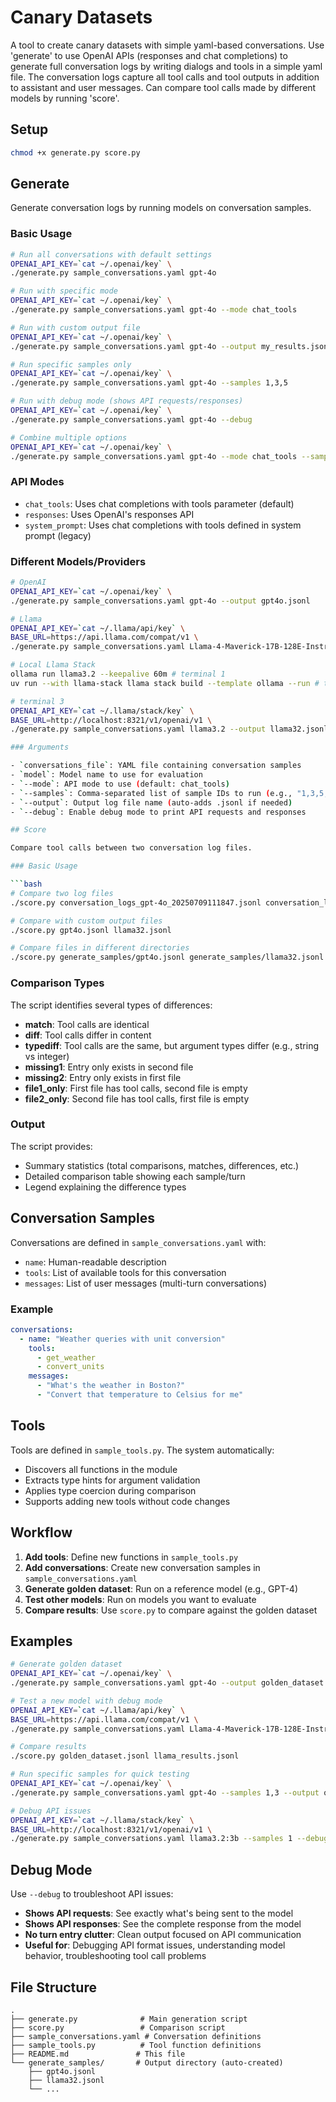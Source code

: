 # Canary Datasets

A tool to create canary datasets with simple yaml-based conversations. Use 'generate' to use OpenAI APIs (responses and chat completions) to generate full conversation logs by writing dialogs and tools in a simple yaml file. The conversation logs capture all tool calls and tool outputs in addition to assistant and user messages. Can compare tool calls made by different models by running 'score'.

## Setup

```bash
chmod +x generate.py score.py
```

## Generate

Generate conversation logs by running models on conversation samples.

### Basic Usage

```bash
# Run all conversations with default settings
OPENAI_API_KEY=`cat ~/.openai/key` \
./generate.py sample_conversations.yaml gpt-4o

# Run with specific mode
OPENAI_API_KEY=`cat ~/.openai/key` \
./generate.py sample_conversations.yaml gpt-4o --mode chat_tools

# Run with custom output file
OPENAI_API_KEY=`cat ~/.openai/key` \
./generate.py sample_conversations.yaml gpt-4o --output my_results.jsonl

# Run specific samples only
OPENAI_API_KEY=`cat ~/.openai/key` \
./generate.py sample_conversations.yaml gpt-4o --samples 1,3,5

# Run with debug mode (shows API requests/responses)
OPENAI_API_KEY=`cat ~/.openai/key` \
./generate.py sample_conversations.yaml gpt-4o --debug

# Combine multiple options
OPENAI_API_KEY=`cat ~/.openai/key` \
./generate.py sample_conversations.yaml gpt-4o --mode chat_tools --samples 1,3,5 --output test_results.jsonl --debug
```

### API Modes

- `chat_tools`: Uses chat completions with tools parameter (default)
- `responses`: Uses OpenAI's responses API
- `system_prompt`: Uses chat completions with tools defined in system prompt (legacy)

### Different Models/Providers

```bash
# OpenAI
OPENAI_API_KEY=`cat ~/.openai/key` \
./generate.py sample_conversations.yaml gpt-4o --output gpt4o.jsonl

# Llama
OPENAI_API_KEY=`cat ~/.llama/api/key` \
BASE_URL=https://api.llama.com/compat/v1 \
./generate.py sample_conversations.yaml Llama-4-Maverick-17B-128E-Instruct-FP8 --output maverick.jsonl

# Local Llama Stack
ollama run llama3.2 --keepalive 60m # terminal 1
uv run --with llama-stack llama stack build --template ollama --run # terminal 2

# terminal 3
OPENAI_API_KEY=`cat ~/.llama/stack/key` \
BASE_URL=http://localhost:8321/v1/openai/v1 \
./generate.py sample_conversations.yaml llama3.2 --output llama32.jsonl

### Arguments

- `conversations_file`: YAML file containing conversation samples
- `model`: Model name to use for evaluation
- `--mode`: API mode to use (default: chat_tools)
- `--samples`: Comma-separated list of sample IDs to run (e.g., "1,3,5,6,10")
- `--output`: Output log file name (auto-adds .jsonl if needed)
- `--debug`: Enable debug mode to print API requests and responses

## Score

Compare tool calls between two conversation log files.

### Basic Usage

```bash
# Compare two log files
./score.py conversation_logs_gpt-4o_20250709111847.jsonl conversation_logs_llama_20250709111748.jsonl

# Compare with custom output files
./score.py gpt4o.jsonl llama32.jsonl

# Compare files in different directories
./score.py generate_samples/gpt4o.jsonl generate_samples/llama32.jsonl
```

### Comparison Types

The script identifies several types of differences:

- **match**: Tool calls are identical
- **diff**: Tool calls differ in content
- **typediff**: Tool calls are the same, but argument types differ (e.g., string vs integer)
- **missing1**: Entry only exists in second file
- **missing2**: Entry only exists in first file
- **file1_only**: First file has tool calls, second file is empty
- **file2_only**: Second file has tool calls, first file is empty

### Output

The script provides:
- Summary statistics (total comparisons, matches, differences, etc.)
- Detailed comparison table showing each sample/turn
- Legend explaining the difference types

## Conversation Samples

Conversations are defined in `sample_conversations.yaml` with:

- `name`: Human-readable description
- `tools`: List of available tools for this conversation
- `messages`: List of user messages (multi-turn conversations)

### Example

```yaml
conversations:
  - name: "Weather queries with unit conversion"
    tools:
      - get_weather
      - convert_units
    messages:
      - "What's the weather in Boston?"
      - "Convert that temperature to Celsius for me"
```

## Tools

Tools are defined in `sample_tools.py`. The system automatically:

- Discovers all functions in the module
- Extracts type hints for argument validation
- Applies type coercion during comparison
- Supports adding new tools without code changes

## Workflow

1. **Add tools**: Define new functions in `sample_tools.py`
2. **Add conversations**: Create new conversation samples in `sample_conversations.yaml`
3. **Generate golden dataset**: Run on a reference model (e.g., GPT-4)
4. **Test other models**: Run on models you want to evaluate
5. **Compare results**: Use `score.py` to compare against the golden dataset

## Examples

```bash
# Generate golden dataset
OPENAI_API_KEY=`cat ~/.openai/key` \
./generate.py sample_conversations.yaml gpt-4o --output golden_dataset.jsonl

# Test a new model with debug mode
OPENAI_API_KEY=`cat ~/.llama/api/key` \
BASE_URL=https://api.llama.com/compat/v1 \
./generate.py sample_conversations.yaml Llama-4-Maverick-17B-128E-Instruct-FP8 --output llama_results.jsonl --debug

# Compare results
./score.py golden_dataset.jsonl llama_results.jsonl

# Run specific samples for quick testing
OPENAI_API_KEY=`cat ~/.openai/key` \
./generate.py sample_conversations.yaml gpt-4o --samples 1,3 --output quick_test.jsonl

# Debug API issues
OPENAI_API_KEY=`cat ~/.llama/stack/key` \
BASE_URL=http://localhost:8321/v1/openai/v1 \
./generate.py sample_conversations.yaml llama3.2:3b --samples 1 --debug
```

## Debug Mode

Use `--debug` to troubleshoot API issues:

- **Shows API requests**: See exactly what's being sent to the model
- **Shows API responses**: See the complete response from the model
- **No turn entry clutter**: Clean output focused on API communication
- **Useful for**: Debugging API format issues, understanding model behavior, troubleshooting tool call problems

## File Structure

```
.
├── generate.py              # Main generation script
├── score.py                 # Comparison script
├── sample_conversations.yaml # Conversation definitions
├── sample_tools.py          # Tool function definitions
├── README.md               # This file
└── generate_samples/       # Output directory (auto-created)
    ├── gpt4o.jsonl
    ├── llama32.jsonl
    └── ...
```

